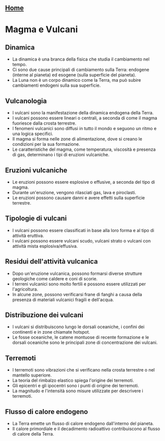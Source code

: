 [Home](../index.html)
---
# Magma e Vulcani
## Dinamica
- La dinamica è una branca della fisica che studia il cambiamento nel tempo.
- Ci sono due cause principali di cambiamento sulla Terra: endogene (interne al pianeta) ed esogene (sulla superficie del pianeta).
- La Luna non è un corpo dinamico come la Terra, ma può subire cambiamenti endogeni sulla sua superficie.
## Vulcanologia
- I vulcani sono la manifestazione della dinamica endogena della Terra.
- I vulcani possono essere lineari o centrali, a seconda di come il magma fuoriesce dalla crosta terrestre.
- I fenomeni vulcanici sono diffusi in tutto il mondo e seguono un ritmo e una logica specifici.
- Il magma si forma nelle zone di alimentazione, dove si creano le condizioni per la sua formazione.
- Le caratteristiche del magma, come temperatura, viscosità e presenza di gas, determinano i tipi di eruzioni vulcaniche.
## Eruzioni vulcaniche
- Le eruzioni possono essere esplosive o effusive, a seconda del tipo di magma.
- Durante un'eruzione, vengono rilasciati gas, lava e piroclasti.
- Le eruzioni possono causare danni e avere effetti sulla superficie terrestre.
## Tipologie di vulcani
- I vulcani possono essere classificati in base alla loro forma e al tipo di attività eruttiva.
- I vulcani possono essere vulcani scudo, vulcani strato o vulcani con attività mista esplosiva/effusiva.
## Residui dell'attività vulcanica
- Dopo un'eruzione vulcanica, possono formarsi diverse strutture geologiche come caldere e coni di scorie.
- I terreni vulcanici sono molto fertili e possono essere utilizzati per l'agricoltura.
- In alcune zone, possono verificarsi frane di fanghi a causa della presenza di materiali vulcanici fragili e dell'acqua.
## Distribuzione dei vulcani
- I vulcani si distribuiscono lungo le dorsali oceaniche, i confini dei continenti e in zone chiamate hotspot.
- Le fosse oceaniche, le catene montuose di recente formazione e le dorsali oceaniche sono le principali zone di concentrazione dei vulcani.
## Terremoti
- I terremoti sono vibrazioni che si verificano nella crosta terrestre o nel mantello superiore.
- La teoria del rimbalzo elastico spiega l'origine dei terremoti.
- Gli epicentri e gli ipocentri sono i punti di origine dei terremoti.
- La magnitudo e l'intensità sono misure utilizzate per descrivere i terremoti.
## Flusso di calore endogeno
- La Terra emette un flusso di calore endogeno dall'interno del pianeta.
- Il calore primordiale e il decadimento radioattivo contribuiscono al flusso di calore della Terra.